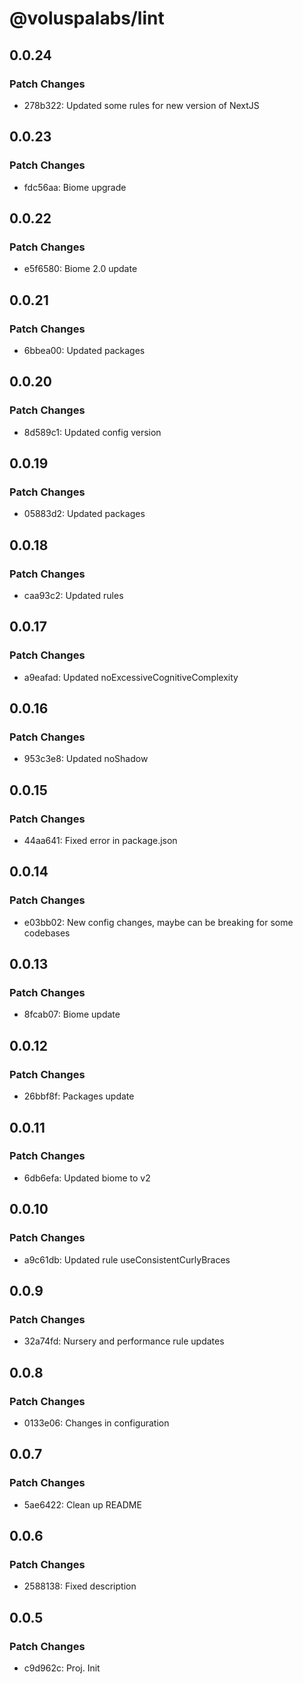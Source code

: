 # @voluspalabs/lint

## 0.0.24

### Patch Changes

- 278b322: Updated some rules for new version of NextJS

## 0.0.23

### Patch Changes

- fdc56aa: Biome upgrade

## 0.0.22

### Patch Changes

- e5f6580: Biome 2.0 update

## 0.0.21

### Patch Changes

- 6bbea00: Updated packages

## 0.0.20

### Patch Changes

- 8d589c1: Updated config version

## 0.0.19

### Patch Changes

- 05883d2: Updated packages

## 0.0.18

### Patch Changes

- caa93c2: Updated rules

## 0.0.17

### Patch Changes

- a9eafad: Updated noExcessiveCognitiveComplexity

## 0.0.16

### Patch Changes

- 953c3e8: Updated noShadow

## 0.0.15

### Patch Changes

- 44aa641: Fixed error in package.json

## 0.0.14

### Patch Changes

- e03bb02: New config changes, maybe can be breaking for some codebases

## 0.0.13

### Patch Changes

- 8fcab07: Biome update

## 0.0.12

### Patch Changes

- 26bbf8f: Packages update

## 0.0.11

### Patch Changes

- 6db6efa: Updated biome to v2

## 0.0.10

### Patch Changes

- a9c61db: Updated rule useConsistentCurlyBraces

## 0.0.9

### Patch Changes

- 32a74fd: Nursery and performance rule updates

## 0.0.8

### Patch Changes

- 0133e06: Changes in configuration

## 0.0.7

### Patch Changes

- 5ae6422: Clean up README

## 0.0.6

### Patch Changes

- 2588138: Fixed description

## 0.0.5

### Patch Changes

- c9d962c: Proj. Init
